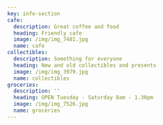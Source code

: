 ```yaml
---
key: info-section
cafe:
  description: Great coffee and food
  heading: Friendly cafe
  image: /img/img_7481.jpg
  name: cafe
collectibles:
  description: Something for everyone
  heading: New and old collectibles and presents
  image: /img/img_3979.jpg
  name: collectibles
groceries:
  description: ''
  heading: OPEN Tuesday - Saturday 8am - 1.30pm
  image: /img/img_7526.jpg
  name: groceries
---
```


